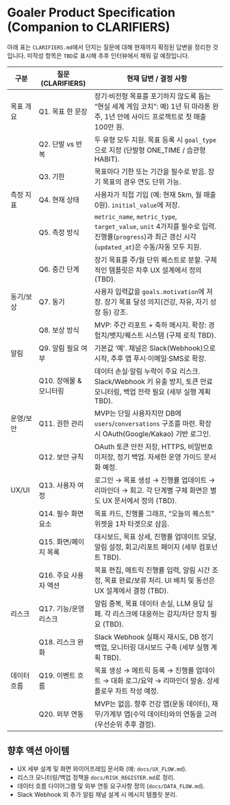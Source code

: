 # Goaler Product Specification (Companion to CLARIFIERS)

아래 표는 `CLARIFIERS.md`에서 던지는 질문에 대해 현재까지 확정된 답변을 정리한 것입니다. 미작성 항목은 `TBD`로 표시해 추후 인터뷰에서 채워 갈 예정입니다.

| 구분 | 질문 (CLARIFIERS) | 현재 답변 / 결정 사항 |
| --- | --- | --- |
| 목표 개요 | Q1. 목표 한 문장 | 장기·비전형 목표를 포기하지 않도록 돕는 “현실 세계 게임 코치”: 예) 1년 뒤 마라톤 완주, 1년 안에 사이드 프로젝트로 첫 매출 100만 원. |
|  | Q2. 단발 vs 반복 | 두 유형 모두 지원. 목표 등록 시 `goal_type`으로 지정 (단발형 ONE_TIME / 습관형 HABIT). |
|  | Q3. 기한 | 목표마다 기한 또는 기간을 필수로 받음. 장기 목표의 경우 연도 단위 가능. |
| 측정 지표 | Q4. 현재 상태 | 사용자가 직접 기입 (예: 현재 5km, 월 매출 0원). `initial_value`에 저장. |
|  | Q5. 측정 방식 | `metric_name`, `metric_type`, `target_value`, `unit` 4가지를 필수로 입력. 진행률(`progress`)과 최근 갱신 시각(`updated_at`)은 수동/자동 모두 지원. |
|  | Q6. 중간 단계 | 장기 목표를 주/월 단위 퀘스트로 분할. 구체적인 템플릿은 차후 UX 설계에서 정의 (TBD). |
| 동기/보상 | Q7. 동기 | 사용자 입력값을 `goals.motivation`에 저장. 장기 목표 달성 의지(건강, 자유, 자기 성장 등) 강조. |
|  | Q8. 보상 방식 | MVP: 주간 리포트 + 축하 메시지. 확장: 경험치/뱃지/퀘스트 시스템 (구체 로직 TBD). |
| 알림 | Q9. 알림 필요 여부 | 기본값 ‘예’. 채널은 Slack(Webhook)으로 시작, 추후 앱 푸시·이메일·SMS로 확장. |
|  | Q10. 장애물 & 모니터링 | 데이터 손실·알림 누락이 주요 리스크. Slack/Webhook 키 유출 방지, 토큰 만료 모니터링, 백업 전략 필요 (세부 실행 계획 TBD). |
| 운영/보안 | Q11. 권한 관리 | MVP는 단일 사용자지만 DB에 `users`/`conversations` 구조를 마련. 확장 시 OAuth(Google/Kakao) 기반 로그인. |
|  | Q12. 보안 규칙 | OAuth 토큰 안전 저장, HTTPS, 비밀번호 미저장, 정기 백업. 자세한 운영 가이드 문서화 예정. |
| UX/UI | Q13. 사용자 여정 | 로그인 → 목표 생성 → 진행률 업데이트 → 리마인더 → 회고. 각 단계별 구체 화면은 별도 UX 문서에서 정의 (TBD). |
|  | Q14. 필수 화면 요소 | 목표 카드, 진행률 그래프, “오늘의 퀘스트” 위젯을 1차 타겟으로 삼음. |
|  | Q15. 화면/페이지 목록 | 대시보드, 목표 상세, 진행률 업데이트 모달, 알림 설정, 회고/리포트 페이지 (세부 컴포넌트 TBD). |
|  | Q16. 주요 사용자 액션 | 목표 편집, 메트릭 진행률 입력, 알림 시간 조정, 목표 완료/보류 처리. UI 배치 및 동선은 UX 설계에서 결정 (TBD). |
| 리스크 | Q17. 기능/운영 리스크 | 알림 중복, 목표 데이터 손실, LLM 응답 실패. 각 리스크에 대응하는 감지/차단 장치 필요 (TBD). |
|  | Q18. 리스크 완화 | Slack Webhook 실패시 재시도, DB 정기 백업, 모니터링 대시보드 구축 (세부 실행 계획 TBD). |
| 데이터 흐름 | Q19. 이벤트 흐름 | 목표 생성 → 메트릭 등록 → 진행률 업데이트 → 대화 로그/요약 → 리마인더 발송. 상세 플로우 차트 작성 예정. |
|  | Q20. 외부 연동 | MVP는 없음. 향후 건강 앱(운동 데이터), 재무/가계부 앱(수익 데이터)와의 연동을 고려 (우선순위 추후 결정). |

## 향후 액션 아이템
- UX 세부 설계 및 화면 와이어프레임 문서화 (예: `docs/UX_FLOW.md`).
- 리스크 모니터링/백업 정책을 `docs/RISK_REGISTER.md`로 정리.
- 데이터 흐름 다이어그램 및 외부 연동 요구사항 정의 (`docs/DATA_FLOW.md`).
- Slack Webhook 외 추가 알림 채널 설계 시 메시지 템플릿 분리.
